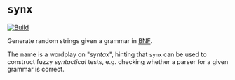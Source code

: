 # `synx`

[![Build](https://github.com/alexandru-dinu/synx/actions/workflows/main.yml/badge.svg)](https://github.com/alexandru-dinu/synx/actions/workflows/main.yml)

Generate random strings given a grammar in [BNF][1].

The name is a wordplay on "syn*ta*x", hinting that `synx` can be used to construct fuzzy _syntactical_ tests, e.g. checking whether a parser for a given grammar is correct.

[1]: https://en.wikipedia.org/wiki/Backus%E2%80%93Naur_form

